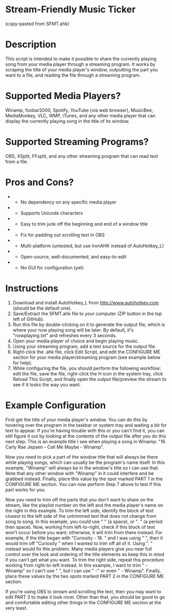 Stream-Friendly Music Ticker
====

(copy-pasted from SFMT.ahk)

Description
==
This script is intended to make it possible to share the currently playing song from your media player through a streaming program. It works by scraping the title of your media player's window, outputting the part you want to a file, and reading the file through a streaming program.

Supported Media Players?
==
Winamp, foobar2000, Spotify, YouTube (via web browser), MusicBee, MediaMonkey, VLC, WMP, iTunes, and any other media player that can display the currently playing song in the title of its window.

Supported Streaming Programs?
==
OBS, XSplit, FFsplit, and any other streaming program that can read text from a file.

Pros and Cons?
==
* + No dependency on any specific media player
* + Supports Unicode characters
* + Easy to trim junk off the beginning and end of a window title
* + Fix for padding out scrolling text in OBS
* + Multi-platform (untested, but use IronAHK instead of AutoHotkey_L)
* + Open-source, well-documented, and easy-to-edit
* - No GUI for configuration (yet)

Instructions
==
1. Download and install AutoHotkey_L from http://www.autohotkey.com (should be the default one).
2. Save/Extract the SFMT.ahk file to your computer (ZIP button in the top left of GitHub).
3. Run this file by double-clicking on it to generate the output file, which is where your now playing song will be later. By default, it's "nowplaying.txt" and refreshes every 3 seconds.
4. Open your media player of choice and begin playing music.
5. Using your streaming program, add a text source for the output file.
6. Right-click the .ahk file, click Edit Script, and edit the CONFIGURE ME section for your media player/streaming program (see example below for help).
7. While configuring the file, you should perform the following workflow: edit the file, save the file, right-click the H icon in the system tray, click Reload This Script, and finally open the output file/preview the stream to see if it looks the way you want.

Example Configuration
==
First get the title of your media player's window. You can do this by hovering over the program in the taskbar or system tray and waiting a bit for text to appear. If you're having trouble with this or you can't find it, you can still figure it out by looking at the contents of the output file after you do this next step. This is an example title I see when playing a song in Winamp: "16. Carly Rae Jepsen - Call Me Maybe - Winamp".

Now you need to pick a part of the window title that will always be there while playing songs, which can usually be the program's name itself. In this example, "Winamp" will always be in the window's title so I can use that. Note that any other window with "Winamp" in it could interfere and be grabbed instead. Finally, place this value by the spot marked PART 1 in the CONFIGURE ME section. You can now perform Step 7 above to test if this part works for you.

Now you need to trim off the parts that you don't want to share on the stream, like the playlist number on the left and the media player's name on the right in this example. To trim the left side, identify the block of text closest to the left side of the untrimmed text that does not change from song to song. In this example, you could use " " (a space), or ". " (a period then space). Now, working from left-to-right, check if this block of text won't occur before you want; otherwise, it will trim from there instead. For example, if the title began with "Curiosity - 16. " and I was using " ", then it would trim off "Curiosity " when I wanted to trim off all of it. Using ". " instead would fix this problem. Many media players give you near full control over the look and ordering of the title elements so keep this in mind if you can't get what you want. To trim the right side, repeat this procedure working from right-to-left instead. In this example, I want to trim " - Winamp" so I can't use " ", but I can use " -" or even " - Winamp". Finally, place these values by the two spots marked PART 2 in the CONFIGURE ME section.

If you're using OBS to stream and scrolling the text, then you may want to edit PART 3 to make it look nicer. Other than that, you should be good to go and comfortable editing other things in the CONFIGURE ME section at the very least.
